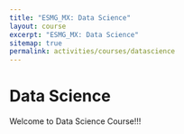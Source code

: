 ```yaml
---
title: "ESMG_MX: Data Science"
layout: course
excerpt: "ESMG_MX: Data Science"
sitemap: true
permalink: activities/courses/datascience
---
```


# Data Science

Welcome to Data Science Course!!!

